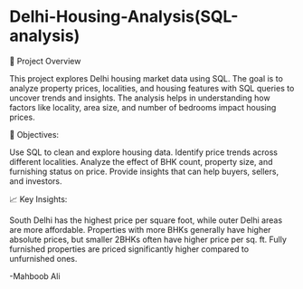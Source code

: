 # Delhi-Housing-Analysis(SQL-analysis)

📌 Project Overview

This project explores Delhi housing market data using SQL. The goal is to analyze property prices, localities, and housing features with SQL queries to uncover trends and insights. The analysis helps in understanding how factors like locality, area size, and number of bedrooms impact housing prices.

🎯 Objectives:

Use SQL to clean and explore housing data.
Identify price trends across different localities.
Analyze the effect of BHK count, property size, and furnishing status on price.
Provide insights that can help buyers, sellers, and investors.

📈 Key Insights:

South Delhi has the highest price per square foot, while outer Delhi areas are more affordable.
Properties with more BHKs generally have higher absolute prices, but smaller 2BHKs often have higher price per sq. ft.
Fully furnished properties are priced significantly higher compared to unfurnished ones.

-Mahboob Ali
